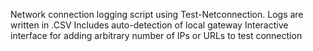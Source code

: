 Network connection logging script using Test-Netconnection.
Logs are written in .CSV
Includes auto-detection of local gateway
Interactive interface for adding arbitrary number of IPs or URLs to test connection
